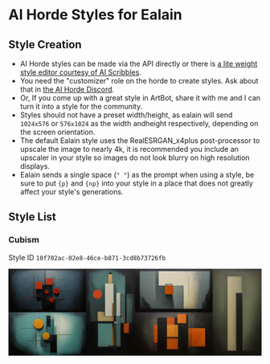# AI Horde Styles for Ealain

## Style Creation

- AI Horde styles can be made via the API directly or there is [a lite weight style editor courtesy of AI Scribbles](https://www.aiscribbles.com/horde-style-editor/).
- You need the "customizer" role on the horde to create styles. Ask about that in [the AI Horde Discord](https://discord.gg/3DxrhksKzn).
- Or, If you come up with a great style in ArtBot, share it with me and I can turn it into a style for the community.
- Styles should not have a preset width/height, as ealain will send `1024x576` or `576x1024` as the width andheight respectively, depending on the screen orientation.
- The default Ealain style uses the RealESRGAN_x4plus post-processor to upscale the image to nearly 4k, it is recommended you include an upscaler in your style so images do not look blurry on high resolution displays.
- Ealain sends a single space (`" "`) as the prompt when using a style, be sure to put `{p}` and `{np}` into your style in a place that does not greatly affect your style's generations.

## Style List

### Cubism

Style ID `10f702ac-02e8-46ce-b871-3cd8b73726fb`

![Cubism style example images](/images/cubism-examples.jpg?raw=true)